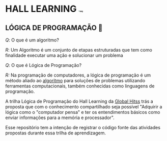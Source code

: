 # HALL LEARNING  <img src="https://media.licdn.com/dms/image/C4D0BAQHcdY2-8i_eUw/company-logo_200_200/0/1551209013348?e=1684972800&v=beta&t=lnm6mQcDC9sB1CBel4lun59Kj4BJ-7d-JrWXmkcFEBI" alt="img" style="zoom:20%;" />



##  LÓGICA DE PROGRAMAÇÃO  :rocket:

*Q*: O que é um algoritmo?

*R*: Um Algoritmo é um conjunto de etapas estruturadas que tem como finalidade executar uma ação e solucionar um problema

*Q*: O que é Lógica de Programação?

*R:* Na programação de computadores, a lógica de programação é um método aliado ao  <a href="http://capacitati.globalhitss.com.br/mod/resource/view.php?id=4134">algoritmo</a> para soluções de problemas utilizando ferramentas computacionais, também conhecidas como linguagens de programação.



A trilha Lógica de Programação do Hall Learning da <a href="https://www.linkedin.com/company/global-hitss/mycompany/">Global Hitss</a> trás a proposta que com o conhecimento compartilhado seja possível "Adquirir a lógica como o "computador pensa" e ter os entendimentos básicos como enviar informações para a memória e processador".

Esse repositório tem a intenção de registrar o código fonte das atividades propostas durante essa trilha de aprendizagem.























